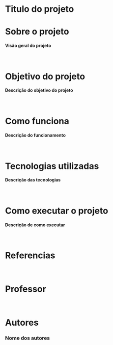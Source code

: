 # Titulo do projeto

# Sobre o projeto

#### Visão geral do projeto
<br>

# Objetivo do projeto

#### Descrição do objetivo do projeto
<br>

# Como funciona

#### Descrição do funcionamento
<br>

# Tecnologias utilizadas

#### Descrição das tecnologias
<br>

# Como executar o projeto

#### Descrição de como executar
<br>

# Referencias
<br>

# Professor
<br>

# Autores

### Nome dos autores